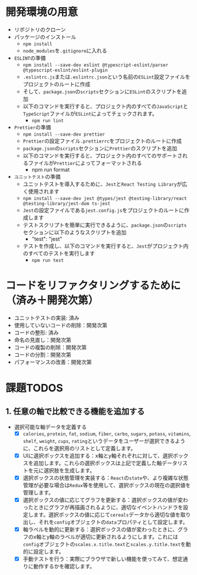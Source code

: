 # 開発環境の用意
- リポジトリのクローン
- パッケージのインストール
  - `npm install`
  - `node_modules`を`.gitignore`に入れる
- `ESLINT`の準備
  - `npm install --save-dev eslint @typescript-eslint/parser @typescript-eslint/eslint-plugin`
  - `.eslintrc.js`または`.eslintrc.json`という名前の`ESLint`設定ファイルをプロジェクトのルートに作成
  - そして、`package.json`の`scripts`セクションに`ESLint`のスクリプトを追加
  - 以下のコマンドを実行すると、プロジェクト内のすべての`JavaScript`と`TypeScript`ファイルが`ESLint`によってチェックされます。
    - `npm run lint`
- `Prettier`の準備
  - `npm install --save-dev prettier`
  - `Prettier`の設定ファイル`.prettierrc`をプロジェクトのルートに作成
  - `package.json`の`scripts`セクションに`Prettier`のスクリプトを追加
  - 以下のコマンドを実行すると、プロジェクト内のすべてのサポートされるファイルが`Prettier`によってフォーマットされる
    - npm run format
- `ユニットテスト`の準備
  - ユニットテストを導入するために、`Jest`と`React Testing Library`が広く使用されます
  - `npm install --save-dev jest @types/jest @testing-library/react @testing-library/jest-dom ts-jest`
  - `Jest`の設定ファイルである`jest.config.js`をプロジェクトのルートに作成します
  - テストスクリプトを簡単に実行できるように、`package.json`の`scripts`セクションに以下のようなスクリプトを追加
    - "test": "jest"
  - テストを作成し、以下のコマンドを実行すると、`Jest`がプロジェクト内のすべてのテストを実行します
    - `npm run test`

# コードをリファクタリングするために（済み＋開発次第）
- ユニットテストの実装: 済み
- 使用していないコードの削除：開発次第
- コードの整形: 済み
- 命名の見直し：開発次第
- コードの複製の削除：開発次第
- コードの分割：開発次第
- パフォーマンスの改善：開発次第

# 課題TODOS
## 1. 任意の軸で比較できる機能を追加する
- 選択可能な軸データを定義する
  - [x] `calories`, `protein`, `fat`, `sodium`, `fiber`, `carbo`, `sugars`, `potass`, `vitamins`, `shelf`, `weight`, `cups`, `rating`というデータをユーザーが選択できるように、これらを選択用のリストとして定義します。
  - [x] UIに選択ボックスを追加する：x軸とy軸それぞれに対して、選択ボックスを追加します。これらの選択ボックスは上記で定義した軸データリストを元に選択肢を生成します。
  - [x] 選択ボックスの状態管理を実装する：`React`の`state`や、より複雑な状態管理が必要な場合は`Redux`等を使用して、選択ボックスの現在の選択値を管理します。
  - [x] 選択ボックスの値に応じてグラフを更新する：選択ボックスの値が変わったときにグラフが再描画されるように、適切なイベントハンドラを設定します。選択ボックスの値に応じて`cereals`データから適切な値を取り出し、それを`config`オブジェクトの`data`プロパティとして設定します。
  - [x] 軸ラベルを動的に更新する：選択ボックスの値が変わったときに、グラフのx軸とy軸のラベルが適切に更新されるようにします。これには`config`オブジェクトの`scales.x.title.text`と`scales.y.title.text`を動的に設定します。
  - [x] 手動テストを行う：実際にブラウザで新しい機能を使ってみて、想定通りに動作するかを確認します。

